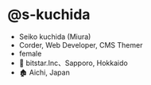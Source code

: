 # @s-kuchida

- Seiko kuchida (Miura)
- Corder, Web Developer, CMS Themer
- female
- 🏢 bitstar.Inc、Sapporo, Hokkaido
- 🏚️ Aichi, Japan
